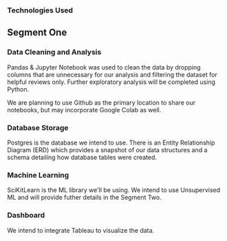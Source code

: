 ### Technologies Used

## Segment One

### Data Cleaning and Analysis
Pandas & Jupyter Notebook was used to clean the data by dropping columns that are unnecessary for our analysis and filtering the dataset for helpful reviews only.  Further exploratory analysis will be completed using Python.

We are planning to use Github as the primary location to share our notebooks, but may incorporate Google Colab as well.

### Database Storage
Postgres is the database we intend to use.
There is an Entity Relationship Diagram (ERD) which provides a snapshot of our data structures and a schema detailing how database tables were created.

### Machine Learning
SciKitLearn is the ML library we'll be using.  We intend to use Unsupervised ML and will provide futher details in the Segment Two.


### Dashboard
We intend to integrate Tableau to visualize the data.
